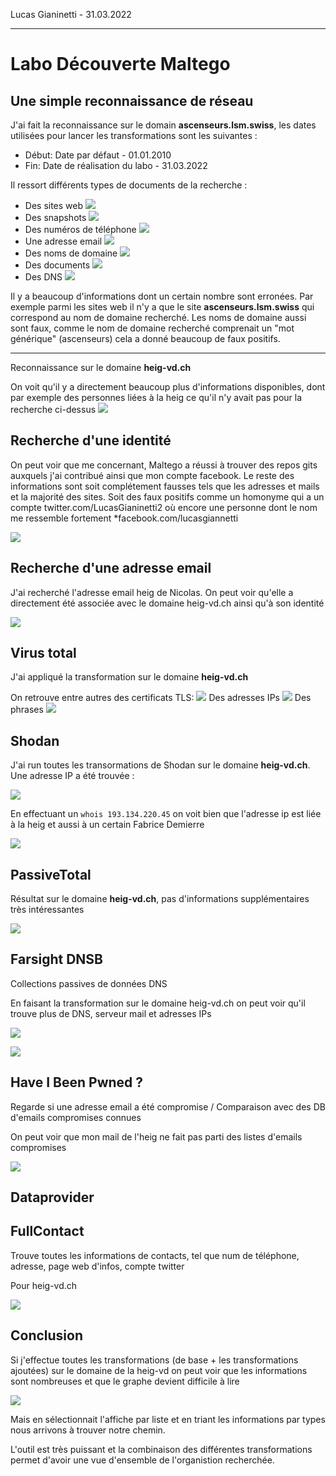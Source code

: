 Lucas Gianinetti - 31.03.2022
___
# Labo Découverte Maltego

## Une simple reconnaissance de réseau

J'ai fait la reconnaissance sur le domain **ascenseurs.lsm.swiss**, les dates utilisées pour lancer les transformations sont les suivantes :
* Début: Date par défaut -  01.01.2010
* Fin: Date de réalisation du labo - 31.03.2022

Il ressort différents types de documents de la recherche :
* Des sites web
  ![](.rendu_images/siteweb.png)
* Des snapshots
  ![](.rendu_images/snapshots.png)
* Des numéros de téléphone
  ![](.rendu_images/phones.png)
* Une adresse email
  ![](.rendu_images/email.png)
* Des noms de domaine
  ![](.rendu_images/domain.png)
* Des documents
  ![](.rendu_images/docs.png)
* Des DNS
  ![](.rendu_images/dns.png)

Il y a beaucoup d'informations dont un certain nombre sont erronées. Par exemple parmi les sites web il n'y a que le site **ascenseurs.lsm.swiss** qui correspond au nom de domaine recherché. Les noms de domaine aussi sont faux, comme le nom de domaine recherché comprenait un "mot générique" (ascenseurs) cela a donné beaucoup de faux positifs.

___
Reconnaissance sur le domaine **heig-vd.ch**

On voit qu'il y a directement beaucoup plus d'informations disponibles, dont par exemple des personnes liées à la heig ce qu'il n'y avait pas pour la recherche ci-dessus
![](.rendu_images/51978b84.png)

## Recherche d'une identité

On peut voir que me concernant, Maltego a réussi à trouver des repos gits auxquels j'ai contribué ainsi que mon compte facebook. Le reste des informations sont soit complétement fausses tels que les adresses et mails et la majorité des sites. Soit des faux positifs comme un homonyme qui a un compte twitter.com/LucasGianinetti2 où encore une personne dont le nom me ressemble fortement *facebook.com/lucasgiannetti

![](.rendu_images/moi.png)

## Recherche d'une adresse email

J'ai recherché l'adresse email heig de Nicolas. On peut voir qu'elle a directement été associée avec le domaine heig-vd.ch ainsi qu'à son identité

![](.rendu_images/nico.png)

## Virus total

J'ai appliqué la transformation sur le domaine **heig-vd.ch**

On retrouve entre autres des certificats TLS:
![](.rendu_images/tls.png)
Des adresses IPs
![](.rendu_images/IPs.png)
Des phrases
![](.rendu_images/phrases.png)

## Shodan
J'ai run toutes les transormations de Shodan sur le domaine **heig-vd.ch**.
Une adresse IP a été trouvée :

![](.rendu_images/828abf5b.png)

En effectuant un `whois 193.134.220.45` on voit bien que l'adresse ip est liée à la heig et aussi à un certain Fabrice Demierre

![](.rendu_images/2bdb27fb.png)

## PassiveTotal

Résultat sur le domaine **heig-vd.ch**, pas d'informations supplémentaires très intéressantes

![](.rendu_images/09d5911a.png)

## Farsight DNSB

Collections passives de données DNS

En faisant la transformation sur le domaine heig-vd.ch on peut voir qu'il trouve plus de DNS, serveur mail et adresses IPs

![](.rendu_images/f56fa187.png)

![](.rendu_images/5f008d7b.png)

## Have I Been Pwned ?

Regarde si une adresse email a été compromise / Comparaison avec des DB d'emails compromises connues

On peut voir que mon mail de l'heig ne fait pas parti des listes d'emails compromises

![](.rendu_images/82e17f58.png)


## Dataprovider

## FullContact
Trouve toutes les informations de contacts, tel que num de téléphone, adresse, page web d'infos, compte twitter

Pour heig-vd.ch

![](.rendu_images/5193e652.png)


## Conclusion

Si j'effectue toutes les transformations (de base + les transformations ajoutées) sur le domaine de la heig-vd on peut voir que les informations sont nombreuses et que le graphe devient difficile à lire

![](.rendu_images/05657603.png)

Mais en sélectionnait l'affiche par liste et en triant les informations par types nous arrivons à trouver notre chemin.

L'outil est très puissant et la combinaison des différentes transformations permet d'avoir une vue d'ensemble de l'organistion recherchée.


